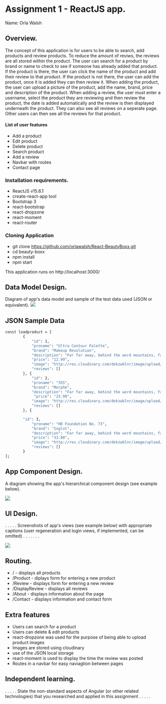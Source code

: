 # Assignment 1 - ReactJS app.

Name: Orla Walsh

## Overview.
The concept of this application is for users to be able to search, add products and review products. To reduce the amount of reviws, the reviews are all stored within the product. The user can search for a product by brand or name to check to see if someone has already added that product. If the product is there, the user can click the name of the product and add their review to that product. If the product is not there, the user can add the product, once it is added they can then review it. When adding the product, the user can upload a picture of the product, add the name, brand, price and description of the product. When adding a review, the user must enter a username, select the product they are reviewing and then review the product, the date is added automatically and the review is then displayed underneath the product. They can also see all reviews on a seperate page. Other users can then see all the reviews for that product.

#### List of user features
 
 + Add a product
 + Edit product
 + Delete product
 + Search product
 + Add a review
 + Navbar with routes
 + Contact page

### Installation requirements.
+ ReactJS v15.6.1
+ create-react-app tool
+ Bootstrap 3 
+ react-bootstrap
+ react-dropzone
+ react-moment
+ react-router

### Cloning Application
+ git clone https://github.com/orlawalsh/React-BeautyBoxx.git
+ cd beauty-boxx
+ npm install
+ npm start

This application runs on http://localhost:3000/

## Data Model Design.
Diagram of app's data model and sample of the test data used (JSON or equivalent).
![][image1]

## JSON Sample Data
```sh
const loadproduct = [
		{
	        "id": 1,
            "proname": "Ultra Contour Palette",
            "brand": "Makeup Revolution",
            "description": "Far far away, behind the word mountains, far from the countries Vokalia and Consonantia, there live.",
            "price": "12.99",
            "image": "http://res.cloudinary.com/dekzwblnr/image/upload/c_scale,w_320/v1502465868/makeup-revolution-ultra-contour-palette_bicd26.jpg",
            "reviews": []
		}, {
		    "id": 2,
            "proname": "35S",
            "brand": "Morphe",
            "description": "Far far away, behind the word mountains, far from the countries Vokalia and Consonantia, there live.",
             "price": "23.99",
            "image": "http://res.cloudinary.com/dekzwblnr/image/upload/v1502725089/ufv0uag38nn2fegazqqb.jpg",
            "reviews": []
        }, {

        "id": 3,
            "proname": "HD Foundation No. 73",
            "brand": "Inglot",
            "description": "Far far away, behind the word mountains, far from the countries Vokalia and Consonantia, there live.",
            "price": "33.00",
            "image": "http://res.cloudinary.com/dekzwblnr/image/upload/v1502802160/inglot_bgezjx.jpg",
            "reviews": []
        }
];
```

## App Component Design.

A diagram showing the app's hierarchical component design (see example below). 

![][image2]

## UI Design.

. . . . . Screenshots of app's views (see example below) with appropriate captions (user regeneration and login views, if implemented, can be omitted) . . . . . . . 

![][image3]

## Routing.
+ / - displays all products
+ /Product - diplays form for entering a new product
+ /Review - displays form for entering a new review
+ /DisplayReview - displays all reviews
+ /About - displays information about the page
+ /Contact - displays information and contact form

## Extra features
+ Users can search for a product
+ Users can delete & edit products
+ react-dropzone was used for the purpose of being able to upload product images
+ Images are stored using cloudinary
+ use of the JSON local storage
+ react-moment is used to display the time the review was posted
+ Routes in a navbar for easy naviagtion between pages

## Independent learning.

. . . . . State the non-standard aspects of Angular (or other related technologies) that you researched and applied in this assignment . . . . .  



[image1]: ./model.png
[image2]: ./design.jpg
[image3]: ./screen.png


